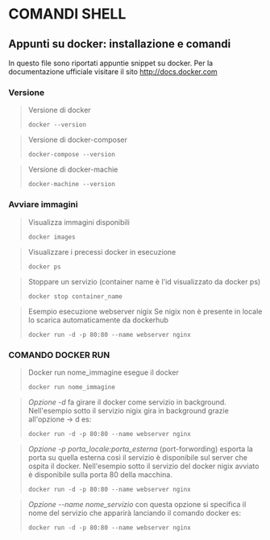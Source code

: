 
COMANDI SHELL
=============

Appunti su docker: installazione e comandi
------------------------------------------
In questo file sono riportati appuntie snippet su docker.
Per la documentazione ufficiale visitare il sito http://docs.docker.com



### Versione

> Versione di docker
> <PRE><CODE>docker --version</CODE></PRE> 

> Versione di docker-composer
> <PRE><CODE>docker-compose --version</CODE></PRE>  

> Versione di docker-machie	
> <PRE><CODE>docker-machine --version</CODE></PRE>


### Avviare immagini

> Visualizza immagini disponibili
> <PRE><CODE>docker images</CODE></PRE> 

> Visualizzare i precessi docker in esecuzione
> <PRE><CODE>docker ps </CODE></PRE>  

> Stoppare un servizio (container name è l'id visualizzato da docker ps)
> <PRE><CODE>docker stop container_name </CODE></PRE> 

> Esempio esecuzione webserver nigix 
> Se nigix non è presente in locale lo scarica automaticamente da dockerhub	
> <PRE><CODE>docker run -d -p 80:80 --name webserver nginx</CODE></PRE>

### COMANDO DOCKER RUN

> Docker run nome_immagine esegue il docker
> <PRE><CODE>docker run nome_immagine</CODE></PRE> 

> *Opzione -d* 
> fa girare il docker come servizio in background.
> Nell'esempio sotto il servizio nigix gira in background grazie all'opzione -> d es:
> <PRE><CODE>docker run -d -p 80:80 --name webserver nginx</CODE></PRE>  

> *Opzione -p porta_locale:porta_esterna*
> (port-forwording) esporta  la porta su quella esterna così
> il servizio è disponibile sul server che ospita il docker.
> Nell'esempio sotto il servizio del docker nigix avviato è disponibile
> sulla porta 80 della macchina.  	
> <PRE><CODE>docker run -d -p 80:80 --name webserver nginx</CODE></PRE> 

> *Opzione --name nome_servizio* 
> con questa opzione si specifica il nome del servizio che apparirà lanciando
> il comando docker  es:
> <PRE><CODE>docker run -d -p 80:80 --name webserver nginx</CODE></PRE> 



	